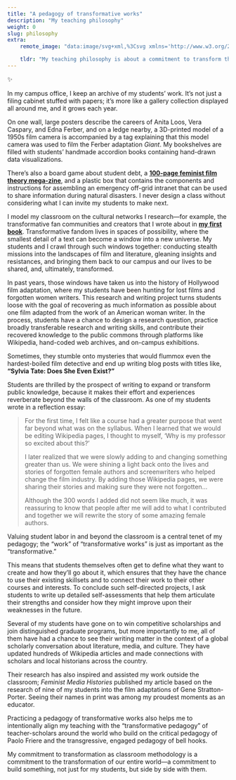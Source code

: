 ```yaml
---
title: "A pedagogy of transformative works"
description: "My teaching philosophy"
weight: 0
slug: philosophy
extra:
    remote_image: "data:image/svg+xml,%3Csvg xmlns='http://www.w3.org/2000/svg' height='100%25' width='100%25'%3E%3Cdefs%3E%3Cpattern id='doodad' width='53' height='53' viewBox='0 0 40 40' patternUnits='userSpaceOnUse' patternTransform='rotate(0)'%3E%3Crect width='100%25' height='100%25' fill='%23fffbeb'/%3E%3Crect x='15' y='15' width='10' height='10' fill='%23fcd34d'/%3E%3Cline x1='20' y1='0' x2='20' y2='15' stroke='%23facc15' stroke-width='4'/%3E%3Cline x1='20' y1='25' x2='20' y2='40' stroke='%23facc15' stroke-width='4'/%3E%3Cline x1='0' y1='20' x2='15' y2='20' stroke='%23facc15' stroke-width='4'/%3E%3Cline x1='25' y1='20' x2='40' y2='20' stroke='%23facc15' stroke-width='4'/%3E%3Ccircle cx='7' cy='7' r='3' fill='%23fbbf24'/%3E%3Ccircle cx='33' cy='7' r='3' fill='%23fbbf24'/%3E%3Ccircle cx='7' cy='33' r='3' fill='%23fbbf24'/%3E%3Ccircle cx='33' cy='33' r='3' fill='%23fbbf24'/%3E%3Cpath d='M0 0 L5 0 L0 5 Z' fill='%23f97316'/%3E%3Cpath d='M40 0 L40 5 L35 0 Z' fill='%23f97316'/%3E%3Cpath d='M0 40 L5 40 L0 35 Z' fill='%23f97316'/%3E%3Cpath d='M40 40 L35 40 L40 35 Z' fill='%23f97316'/%3E%3C/pattern%3E%3C/defs%3E%3Crect fill='url(%23doodad)' height='200%25' width='200%25'/%3E%3C/svg%3E"

    tldr: "My teaching philosophy is about a commitment to transform the world, side by side with my students."
---
```



<span class="og">✨</span>

In my campus office, I keep an archive of my students’ work. It’s not just a filing cabinet stuffed with papers; it’s more like a gallery collection displayed all around me, and it grows each year. 

On one wall, large posters describe the careers of Anita Loos, Vera Caspary, and Edna Ferber, and on a ledge nearby, a 3D-printed model of a 1950s film camera is accompanied by a tag explaining that this model camera was used to film the Ferber adaptation *Giant*. My bookshelves are filled with students’ handmade accordion books containing hand-drawn data visualizations. 

There’s also a board game about student debt, a [**100-page feminist film theory mega-zine**](https://nonmodernist.com/docs/teaching/theories-of-cinema/zine/), and a plastic box that contains the components and instructions for assembling an emergency off-grid intranet that can be used to share information during natural disasters. I never design a class without considering what I can invite my students to make next. 

I model my classroom on the cultural networks I research—for example, the transformative fan communities and creators that I wrote about in [**my first book**](http://beforefanfiction.com). Transformative fandom lives in spaces of possibility, where the smallest detail of a text can become a window into a new universe. My students and I crawl through such windows together: conducting stealth missions into the landscapes of film and literature, gleaning insights and resistances, and bringing them back to our campus and our lives to be shared, and, ultimately, transformed.

In past years, those windows have taken us into the history of Hollywood film adaptation, where my students have been hunting for lost films and forgotten women writers. This research and writing project turns students loose with the goal of recovering as much information as possible about one film adapted from the work of an American woman writer. In the process, students have a chance to design a research question, practice broadly transferable research and writing skills, and contribute their recovered knowledge to the public commons through platforms like Wikipedia, hand-coded web archives, and on-campus exhibitions. 

Sometimes, they stumble onto mysteries that would flummox even the hardest-boiled film detective and end up writing blog posts with titles like, **“Sylvia Tate: Does She Even Exist?”**

Students are thrilled by the prospect of writing to expand or transform public knowledge, because it makes their effort and experiences reverberate beyond the walls of the classroom. As one of my students wrote in a reflection essay:

> For the first time, I felt like a course had a greater purpose that went far beyond what was on the syllabus. When I learned that we would be editing Wikipedia pages, I thought to myself, ‘Why is my professor so excited about this?’ 
>
> I later realized that we were slowly adding to and changing something greater than us. We were shining a light back onto the lives and stories of forgotten female authors and screenwriters who helped change the film industry. By adding those Wikipedia pages, we were sharing their stories and making sure they were not forgotten… 
>
> Although the 300 words I added did not seem like much, it was reassuring to know that people after me will add to what I contributed and together we will rewrite the story of some amazing female authors.

Valuing student labor in and beyond the classroom is a central tenet of my pedagogy; the “work” of “transformative works” is just as important as the “transformative.” 

This means that students themselves often get to define what they want to create and how they’ll go about it, which ensures that they have the chance to use their existing skillsets and to connect their work to their other courses and interests. To conclude such self-directed projects, I ask students to write up detailed self-assessments that help them articulate their strengths and consider how they might improve upon their weaknesses in the future.

Several of my students have gone on to win competitive scholarships and join distinguished graduate programs, but more importantly to me, all of them have had a chance to see their writing matter in the context of a global scholarly conversation about literature, media, and culture. They have updated hundreds of Wikipedia articles and made connections with scholars and local historians across the country.

 Their research has also inspired and assisted my work outside the classroom; *Feminist Media Histories* published my article based on the research of nine of my students into the film adaptations of Gene Stratton-Porter. Seeing their names in print was among my proudest moments as an educator.

Practicing a pedagogy of transformative works also helps me to intentionally align my teaching with the “transformative pedagogy” of teacher-scholars around the world who build on the critical pedagogy of Paolo Friere and the transgressive, engaged pedagogy of bell hooks. 

My commitment to transformation as classroom methodology is a commitment to the transformation of our entire world—a commitment to build something, not just for my students, but side by side with them.
